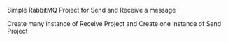 Simple RabbitMQ Project for Send and Receive a message

Create many instance of Receive Project 
and Create one instance of Send Project
